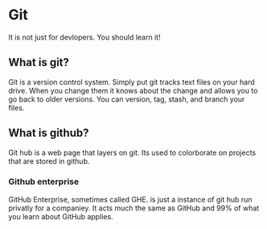 # Git

  It is not just for devlopers.   You should learn it!


## What is git?

Git is a version control system.  Simply put git tracks text files on your hard drive. When you change them it knows about the change and allows you to go back to older versions.  You can version, tag, stash, and branch your files.

## What is github?

Git hub is a web page that layers on git.  Its used to colorborate on projects that are stored in github.  

### Github enterprise

GitHub Enterprise, sometimes called GHE. is just a instance of git hub run privatly for a companiey.  It acts much the same as GitHub and 99% of what you learn about GitHub applies.